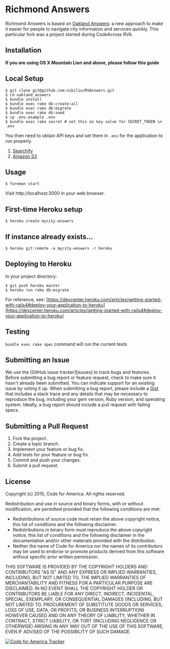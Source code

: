 # Richmond Answers

Richmond Answers is based on [Oakland Answers](http://answers.oaklandnet.com/): a new approach to make it easier for people to navigate city information and services quickly. This particular fork was a project started during CodeAcross RVA.


## Installation

**If you are using OS X Mountain Lion and above, please follow this guide**


## Local Setup

    $ git clone git@github.com:nikiliu/RVAnswers.git
    $ cd oakland_answers
    $ bundle install
    $ bundle exec rake db:create:all
    $ bundle exec rake db:migrate
    $ bundle exec rake db:seed
    $ cp .env.example .env
    $ bundle exec rake secret # set this as key value for SECRET_TOKEN in .env

You then need to obtain API keys and set them in `.env` for the application to run properly.

1. [Searchify](https://www.searchify.com/)
2. [Amazon S3](http://aws.amazon.com/s3/)


## Usage

    $ foreman start

Visit http://localhost:3000 in your web browser.


## First-time Heroku setup

    $ heroku create mycity-answers


## If instance already exists...

    $ heroku git:remote -a mycity-answers -r heroku


## Deploying to Heroku

In your project directory:

    $ git push heroku master
    $ heroku run rake db:migrate

For reference, see: [https://devcenter.heroku.com/articles/getting-started-with-rails4#deploy-your-application-to-heroku](https://devcenter.heroku.com/articles/getting-started-with-rails4#deploy-your-application-to-heroku)


## Testing

`bundle exec rake spec` command will run the current tests


## Submitting an Issue

We use the [GitHub issue tracker][issues] to track bugs and features. Before
submitting a bug report or feature request, check to make sure it hasn't
already been submitted. You can indicate support for an existing issue by
voting it up. When submitting a bug report, please include a [Gist][gist] that
includes a stack trace and any details that may be necessary to reproduce the
bug, including your gem version, Ruby version, and operating system. Ideally, a
bug report should include a pull request with failing specs.

[gist]: https://gist.github.com/


## Submitting a Pull Request

1. Fork the project.
2. Create a topic branch.
3. Implement your feature or bug fix.
4. Add tests for your feature or bug fix.
5. Commit and push your changes.
6. Submit a pull request.


## License

Copyright (c) 2015, Code for America.
All rights reserved.

Redistribution and use in source and binary forms, with or without modification, are permitted provided that the following conditions are met:

* Redistributions of source code must retain the above copyright notice, this list of conditions and the following disclaimer.
* Redistributions in binary form must reproduce the above copyright notice, this list of conditions and the following disclaimer in the documentation and/or other materials provided with the distribution.
* Neither the name of Code for America nor the names of its contributors may be used to endorse or promote products derived from this software without specific prior written permission.

THIS SOFTWARE IS PROVIDED BY THE COPYRIGHT HOLDERS AND CONTRIBUTORS "AS IS" AND ANY EXPRESS OR IMPLIED WARRANTIES, INCLUDING, BUT NOT LIMITED TO, THE IMPLIED WARRANTIES OF MERCHANTABILITY AND FITNESS FOR A PARTICULAR PURPOSE ARE DISCLAIMED. IN NO EVENT SHALL THE COPYRIGHT HOLDER OR CONTRIBUTORS BE LIABLE FOR ANY DIRECT, INDIRECT, INCIDENTAL, SPECIAL, EXEMPLARY, OR CONSEQUENTIAL DAMAGES (INCLUDING, BUT NOT LIMITED TO, PROCUREMENT OF SUBSTITUTE GOODS OR SERVICES; LOSS OF USE, DATA, OR PROFITS; OR BUSINESS INTERRUPTION) HOWEVER CAUSED AND ON ANY THEORY OF LIABILITY, WHETHER IN CONTRACT, STRICT LIABILITY, OR TORT (INCLUDING NEGLIGENCE OR OTHERWISE) ARISING IN ANY WAY OUT OF THE USE OF THIS SOFTWARE, EVEN IF ADVISED OF THE POSSIBILITY OF SUCH DAMAGE.


[![Code for America Tracker](http://stats.codeforamerica.org/codeforamerica/honolulu_answers.png)][tracker]

[tracker]: http://stats.codeforamerica.org/projects/honolulu_answers
